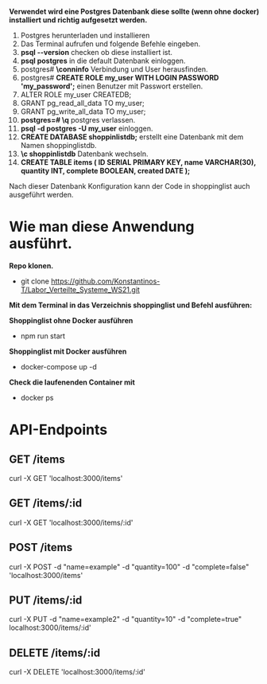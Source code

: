 **Verwendet wird eine Postgres Datenbank diese sollte (wenn ohne docker) installiert und richtig aufgesetzt werden.**

1. Postgres herunterladen und installieren
2. Das Terminal aufrufen und folgende Befehle eingeben.
3. **psql --version** checken ob diese installiert ist.
4. **psql postgres** in die default Datenbank einloggen.
5. postgres# **\conninfo** Verbindung und User herausfinden.
6. postgres# **CREATE ROLE my_user WITH LOGIN PASSWORD 'my_password';** einen Benutzer mit Passwort erstellen.
7. ALTER ROLE my_user CREATEDB;
8. GRANT pg_read_all_data TO my_user;
9. GRANT pg_write_all_data TO my_user;
10. **postgres=# \q** postgres verlassen.
11. **psql -d postgres -U my_user** einloggen.
12. **CREATE DATABASE shoppinlistdb;** erstellt eine Datenbank mit dem Namen shoppinglistdb.
13. **\c shoppinlistdb** Datenbank wechseln.
14. **CREATE TABLE items (  ID SERIAL PRIMARY KEY,  name VARCHAR(30), quantity INT, complete BOOLEAN, created DATE );**

Nach dieser Datenbank Konfiguration kann der Code in shoppinglist auch ausgeführt werden.

# **Wie man diese Anwendung ausführt.**

**Repo klonen.**

- git clone https://github.com/Konstantinos-T/Labor_Verteilte_Systeme_WS21.git

**Mit dem Terminal in das Verzeichnis shoppinglist und Befehl ausführen:**

**Shoppinglist ohne Docker ausführen**

- npm run start

**Shoppinglist mit Docker ausführen**

- docker-compose up -d

**Check die laufenenden Container mit**

- docker ps

# **API-Endpoints**

## GET /items

curl -X GET 'localhost:3000/items'

## GET /items/:id

curl -X GET 'localhost:3000/items/:id'

## POST /items

curl -X POST -d "name=example" -d "quantity=100" -d "complete=false" 'localhost:3000/items'

## PUT /items/:id

curl -X PUT -d "name=example2" -d "quantity=10" -d "complete=true" localhost:3000/items/:id'

## DELETE /items/:id

curl -X DELETE 'localhost:3000/items/:id'
